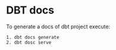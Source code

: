 # DBT docs

To generate a docs of dbt project execute:

    1. dbt docs generate
    2. dbt dosc serve